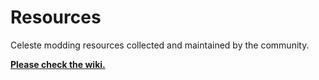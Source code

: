 # Resources
Celeste modding resources collected and maintained by the community.

**[Please check the wiki.](https://github.com/EverestAPI/Resources/wiki)**
